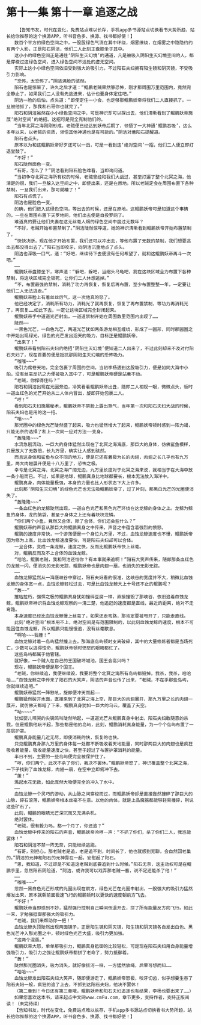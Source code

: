 # 第十一集 第十一章 追逐之战
        【告知书友，时代在变化，免费站点难以长存，手机app多书源站点切换看书大势所趋，站长给你推荐的这个换源APP，听书音色多、换源、找书都好使！】
       数百个平方的绿色空间之中，一股股绿色气流在其中环绕，烟雾缭绕，在烟雾之中隐隐约约有两个人影，正是阳石阴洁，他们二人此刻正盘膝坐于其中。
       这小小的绿色空间正是通往‘阴阳生灭幻境’的通道，凡是被吸入阴阳生灭幻境空间的人，都是穿梭过这绿色空间，进入绿色空间不远处的虚无空间。
       实际上这小小绿色空间依旧受到强大的吸引力。不过阳石夫妇拥有阳生镜和阴灭镜，不受吸引力影响。
       “恐怖，太恐怖了。”阴洁满脸的骇然。
       阳石也是惊呆了，许久之后才道：“鲲鹏老贼果然够恐怖，刚才那周围万里范围内，竟然完全静止了，如果我们二人没有先逃进来，估计也要身体定住吧。”
       阴洁一脸的后怕，点头道：“即使定住一小会，也足够那鲲鹏妖帝将我们二人直接抓了。一旦被他抓了，那我和石哥你也就完了。”
       阳石和阴洁虽然在小小绿色空间之中，可是神识却可以探出去，他们清晰看到了鲲鹏妖帝施展‘绝对空间’的绝招。这招可是完全克制他们的。
       “当年北冥之海刚刚形成，老贼便已经达到妖帝后期了，领悟了一大神通‘鲲鹏吞吸’，这么多年以来，以老贼的资质，领悟其他神通也是有可能的。”阴洁对着阳石提醒道。
       阳石也点头。
       原本以为和这鲲鹏妖帝好歹还可以一战，可是一看到这‘绝对空间’一招，他们二人便立即打退堂鼓了。
       “不好！”
       阳石陡然面色一变。
       “石哥，怎么了？”阴洁看到阳石脸色难看，当即询问道。
       “当初争夺北冥之海所有权的时候，老贼曾经和我们大战过，甚至打遍了整个北冥之海，他清楚的很，我们一旦躲入这空间之中，即使出来，还是在原地。所以老贼定会在周围布置下各种禁制，一旦我们出来，那可就糟了！”
       阳石有点慌了。
       阴洁也是脸色一变。
       的确，他们进入这绿色空间，等出去的时候，还是在原地。这鲲鹏妖帝可是知道这个事情的，一旦在周围布置下天罗地网，他们出去便是自投罗网了。
       难道真的要让他们夫妻在这无丝毫人烟的绿色空间中度过无数年？
       “不好，老贼开始布置禁制了。”阴洁陡然惊呼道，她的神识清晰看到鲲鹏妖帝开始布置禁制了。
       “快快决断，现在他才开始布置，我们还可以冲出去，等他布置了无数的禁制，我们想要逃出去都没得出去了。”阳石当即咬牙，向阴洁沉重地点了点头。
       阴洁也深吸一口气，道：“好吧，继续待下去便没有任何希望了，就和这鲲鹏妖帝再斗一次吧。”
       ……
       鲲鹏妖帝盘膝坐下，寒声道：“躲吧，躲吧，当缩头乌龟吧，我在这块区域全力布置下各种禁制，将这块区域完全锁死，让你们二人休想逃掉。”
       “不，布置最强的禁制，消耗了功力再恢复，恢复后再布置，至少布置整整一年，一定要让他们二人无法逃走。”
       鲲鹏妖帝脸上有着丝丝厉气，这一次他真的怒了。
       他已经决定了，消耗所有功力，消耗光了就再恢复，恢复了再布置禁制，等功力再消耗光了，再恢复……如此下去，一定让这块区域完全封闭起来。
       鲲鹏妖帝手中道道光芒射出，一道道禁制开始在周围数里范围内出现了……
       陡然——
       一黑色光芒，一白色光芒，两道光芒犹如两条游龙相互缠绕，形成了一圆形，同时那圆圈之中开始出现绿光，绿色的光芒发出滔天的吸力，目标正是鲲鹏妖帝。
       “出来了！”
       鲲鹏妖帝看到阳石夫妇的绝招‘阴阳生灭幻境’便知道二人出来了，不过此刻却来不及对付阳石夫妇了，现在首要的便是抵抗那阴阳生灭幻境的恐怖吸力。
       “嗤嗤~~~”
       吸引力席卷天地，完全包裹了周围的空间，当初李杨遇到这股吸引力，便是如同大海中小船，没有丝毫反抗之力便被吸入其中了，可是鲲鹏妖帝硬是站着不动。
       “老贼，你撑得住吗？”
       阳石和阴洁出现在光圈旁边，冷笑看着鲲鹏妖帝出丑，随即二人相视一眼，微微点头，顿时一道血红色的光芒开始从二人体内冒出，旋即开始包裹二人。
       “哼！”
       看到阳石夫妇施展秘术，鲲鹏妖帝不禁脸上露出煞气，当年第一次和阳石夫妇大战的时候，阳石夫妇也是用的这一招。
       “嗡~~~”
       那光圈中的绿色光芒陡然盛了起来，吸力也猛然增大了起来，鲲鹏妖帝顿时感到一阵力竭，只能无奈的选择了和上一次同一应对方法——变身。
       “轰隆隆~~~”
       水流急剧流动，一巨大的身体猛然出现在了北冥之海海底，那巨大的身体，仿佛鲨鱼模样，只是放大了无数倍，长九万里，确实让人感到骇然。
       而且这身体和鲨鱼与众不同的地方，便是它还有着极为长的肉翅，肉翅之长几乎也有九万里，两大肉翅展开便是十八万里了，恐怖之极。
       幸亏是北冥之海，北冥之海广阔无边，九万里长度对于北冥之海来说，就相当于在大海中放一条小船而已。不过，如果是地球，鲲鹏真身比地球都要长，根本无法放入海洋中。
       鲲鹏真身，肉体能量极强，本身的力量也比人形状态下大上许多。
       此刻那‘阴阳生灭幻境’的绿色光芒也无法吸鲲鹏妖帝了，过了片刻，那黑白光芒的光圈便消失了。
       “轰隆隆~~~”
       一条血红色的龙鲸陡然出现，一道白色光芒和黑色光芒环绕在这龙鲸的身体之上。龙鲸为鲸鱼的身体，龙的脑袋，甚至于身体之上还有着块块龙鳞。
       “你们两个小鱼，竟然又合体，除了合体，你们还会些什么？”
       鲲鹏妖帝的声音从那巨大的鲲鹏真身之中传来，声音之中蕴含着强烈的愤怒。
       鲲鹏的速度非常快，一个游荡便是一个身位九万里，不过，血蚀龙鲸速度也不慢，鲲鹏妖帝因为修为上高，比血蚀龙鲸速度要快，可是阳石夫妇却可以合体。
       一旦合体，变成一条龙鲸，速度之快，反而比鲲鹏妖帝快上丝毫。
       对，鲲鹏反而及不上合体的血蚀龙鲸。
       “哈哈，鲲鹏老贼，我和阿洁还怕你？有本事就来追啊！”阳石大笑声传来，随即那条血红色的龙鲸一闪，便消失的无影无踪，鲲鹏妖帝也是肉翅一扇，也消失的无影无踪。
       ……
       血蚀龙鲸猛然从一海底峡谷中穿过，阳石夫妇看的很准，这峡谷的宽度并不大，稍微比血蚀龙鲸的身体宽一点，血蚀龙鲸轻松过去，可是比血蚀龙鲸大上十号还不止的鲲鹏呢？
       “轰~~”
       摧枯拉朽，强悍之极的鲲鹏真身犹如撞碎豆腐一样，直接撞毁了那峡谷，依旧追着血蚀龙鲸，鲲鹏妖帝神识将血蚀龙鲸观察的一清二楚，他追赶的速度都是直线，最近的距离，绝对不走弯路。
       本身速度已经比血蚀龙鲸慢上丝毫了，如果还走弯路，那肯定要被甩开了，只能走直线。
       此刻‘绝对空间’根本用不上，绝对空间是有范围限制的，以此刻血蚀龙鲸的速度，根本不可能困住血蚀龙鲸，所以鲲鹏只能慢慢追，没有丝毫歇息。
       “啊哈~~~我撞！”
       血蚀龙鲸对着一岛屿猛然撞上去，那海底岛屿顿时支离破碎，其中的大量修炼者都是当场死亡，少数可以逃得性命，鲲鹏妖帝顿时愤怒的眼睛都红了。
       这些岛屿都属于他管辖。
       就好像，一个贼人在自己的王国破坏城池，国王会高兴吗？
       现在，鲲鹏妖帝便是那个国王。
       “老贼，你继续追，我便继续毁，我要将整个北冥之海所有岛屿都毁掉，我杀，我杀，哈哈哈……”血蚀龙鲸之中传来了阳石的大笑声，阴洁的声音也传了出来，“老贼，不在乎那些岛屿，你就继续追吧。”
       鲲鹏妖帝猛然一阵怒吼，旋即便冲天而起——
       鲲鹏猛然破开水面，直接来到了北冥之海上空，那巨大的肉翅展开，那九万里之长的肉翅一展开，就仿佛天都暗了下来，鲲鹏真身犹如一巨大的乌云，覆盖了天空。
       “呦~~~~”
       犹如婴儿啼哭的尖锐鸣叫陡然响起，一道道光芒从鲲鹏真身中射出，阳石夫妇敢随意的杀戮，但是鲲鹏他玩不起，那些都是他的岛屿，此刻，鲲鹏消耗真身能量，为一个个岛屿布置了一层层护罩。
       鲲鹏真身能量几近无尽，即使消耗的快，恢复的也快。
       只见鲲鹏真身那九万里的身体每一处都不断吸收着天地能量，同时那两巨大的肉翅也是疯狂吸收着能量，吸收能量速度之快，甚至于超过了布置护罩消耗的能量。
       半日不到，主要的一些岛屿便完全被保护住了。
       “哼，你们两个，此次不杀了你们，我决不罢休。”鲲鹏妖帝怒了，神识覆盖整个北冥之海，一下子找到了血蚀龙鲸，肉翅一扇，在空中立即俯冲下去。
       “蓬！”
       溅起水花无数，如此庞然大物便完全的冲入了水中。
       ……
       血蚀龙鲸一个灵巧的游动，从山脉之间穿梭而过，而鲲鹏妖帝却是直接轰然撞碎了那巨大的山脉，碎石滚落，鲲鹏妖帝根本丝毫不在意。以他的肉体，就是上品魔器都能够轻易撞碎，别说这些矿石了。
       此刻，鲲鹏的眼睛光芒深沉而又充满杀机。
       绝对罢休。
       “老贼，很有毅力吗，都一个月了，你还追？”
       血蚀龙鲸中传来的阳石的声音，鲲鹏妖帝冷哼一声：“不抓了你们，杀了你们二人，我岂能罢休！”
       阳石和阴洁不禁一阵无奈，只能继续逃跑。
       “石哥，别担心，那老贼老是追，老是追不到，时间长了，他也就感到无聊，会自然回老巢的。”阴洁的元神和阳石的元神靠在一起，安慰起了阳石。
       “恩，我知道，不过却是不知道这老贼到底要追到什么时候。”阳石无奈，这主动权可是在鲲鹏手里，忽然阳石阴险道，“阿洁，或许我可以戏弄那老贼一番，说不定还能杀了他！”
       ……
       “嗤嗤~~~”
       忽然一黑白色光芒形成的光圈出现在前方，绿色光芒在光圈中射出，一股强大的吸引力猛然爆发出来，原本就朝前面极速飞行的鲲鹏顿时以更快的速度朝前方飞去。
       “不好！”
       鲲鹏妖帝当即感到不妙，猛然强行控制自己瞬间倒退开去，拼了所有能量反方向飞行。如此一来，才勉强抵御那强大的吸引力。
       “老贼，我们来帮助你一把！”
       血蚀龙鲸头顶陡然出现两面镜子，正是阳生镜和阴灭镜，阳生镜和阴灭镜各自发出白色、黑色光芒冲入那光圈之中，顿时绿色光芒大盛，吸引力更加强。
       “这两个混蛋。”
       鲲鹏妖帝大怒，单单那吸引力，鲲鹏真身抵御的比较轻松，可是现在阳石夫妇用自身能量增强吸引力，吸引力之强让鲲鹏妖帝都拼了老命了，努力抵御着。
       “轰！”
       陡然那光圈消失，吸力消失，就好像拔河一样，一方猛然放绳，后果可想而知……
       “哈哈~~~”
       血蚀龙鲸发出阳石夫妇大笑声，随即便游走了，鲲鹏妖帝怒极，咬牙切齿，似乎想要生吞了阳石夫妇一般，疯狂的追了上去，不抓到这阳石夫妇，他决不罢休！
       （第二章到！今日还有第三章哦，鲲鹏妖帝和阳石夫妇追逐也有结果，李杨也要出来了……）
       如果您喜欢这本书，请来起点中文网www.cmFu.com，章节更多，支持作者，支持正版阅读！（未完待续）
       【告知书友，时代在变化，免费站点难以长存，手机app多书源站点切换看书大势所趋，站长给你推荐的这个换源APP，听书音色多、换源、找书都好使！】